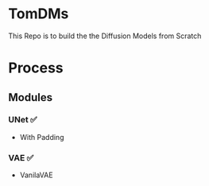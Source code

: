 # TomDMs
This Repo is to build the the Diffusion Models from Scratch

# Process
## Modules
### UNet ✅
- With Padding

### VAE ✅
- VanilaVAE
